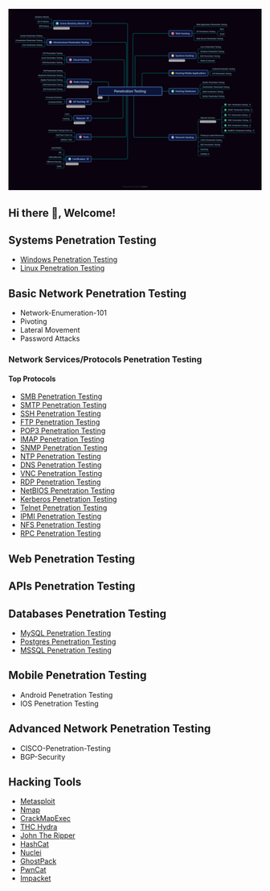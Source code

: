 

![Logo](./profile/images/Penetration_Testing.png)

## Hi there 👋, Welcome!



## Systems Penetration Testing

- [Windows Penetration Testing](https://www.poplabsec.com/windows-penetration-testing/ "Windows Penetration Testing")
- [Linux Penetration Testing](https://www.poplabsec.com/linux-penetration-testing/ "Linux Penetration Testing")

## Basic Network Penetration Testing

- Network-Enumeration-101
- Pivoting
- Lateral Movement
- Password Attacks

### Network Services/Protocols Penetration Testing

#### Top Protocols

- [SMB Penetration Testing](https://www.poplabsec.com/smb-penetration-testing/ "SMB Penetration Testing")
- [SMTP Penetration Testing](https://www.poplabsec.com/smtp-penetration-testing/ "SMTP Penetration Testing")
- [SSH Penetration Testing](https://www.poplabsec.com/ssh-penetration-testing/ "SSH Penetration Testing")
- [FTP Penetration Testing](https://www.poplabsec.com/ftp-penetration-testing/ "FTP Penetration Testing")
- [POP3 Penetration Testing](https://www.poplabsec.com/pop3-penetration-testing/ "POP3 Penetration Testing")
- [IMAP Penetration Testing](https://www.poplabsec.com/imap-penetration-testing/ "IMAP Penetration Testing")
- [SNMP Penetration Testing](https://www.poplabsec.com/snmp-penetration-testing/ "SNMP Penetration Testing")
- [NTP Penetration Testing](https://www.poplabsec.com/ntp-penetration-testing/ "NTP Penetration Testing")
- [DNS Penetration Testing](https://www.poplabsec.com/dns-penetration-testing/ "DNS Penetration Testing")
- [VNC Penetration Testing](https://www.poplabsec.com/vnc-penetration-testing/ "VNC Penetration Testing")
- [RDP Penetration Testing](https://www.poplabsec.com/rdp-penetration-testing/ "RDP Penetration Testing")
- [NetBIOS Penetration Testing](https://www.poplabsec.com/netbios-penetration-testing/ "NetBIOS Penetration Testing")
- [Kerberos Penetration Testing](https://www.poplabsec.com/kerberos-penetration-testing/ "Kerberos Penetration Testing")
- [Telnet Penetration Testing](https://www.poplabsec.com/telnet-penetration-testing/ "Telnet Penetration Testing")
- [IPMI Penetration Testing](https://www.poplabsec.com/ipmi-penetration-testing/ "IPMI Penetration Testing")
- [NFS Penetration Testing](https://www.poplabsec.com/nfs-penetration-testing/ "NFS Penetration Testing")
- [RPC Penetration Testing](https://www.poplabsec.com/rpc-penetration-testing/ "RPC Penetration Testing")


## Web Penetration Testing
## APIs Penetration Testing

## Databases Penetration Testing
- [MySQL Penetration Testing](https://www.poplabsec.com/mysql-penetration-testing/ "MySQL Penetration Testing")
- [Postgres Penetration Testing](https://www.poplabsec.com/postgres-penetration-testing/ "Postgres Penetration Testing")
- [MSSQL Penetration Testing](https://www.poplabsec.com/mssql-penetration-testing/ "MSSQL Penetration Testing")

## Mobile Penetration Testing
- Android Penetration Testing
- IOS Penetration Testing


## Advanced Network Penetration Testing
- CISCO-Penetration-Testing
- BGP-Security



## Hacking Tools

- [Metasploit](https://www.poplabsec.com/smb-penetration-testing/ "Metasploit")
- [Nmap](https://www.poplabsec.com/smb-penetration-testing/ "Nmap")
- [CrackMapExec](https://www.poplabsec.com/smb-penetration-testing/ "CrackMapExec")
- [THC Hydra](https://www.poplabsec.com/smb-penetration-testing/ "THC Hydra")
- [John The Ripper](https://www.poplabsec.com/smb-penetration-testing/ "John The Ripper")
- [HashCat](https://www.poplabsec.com/smb-penetration-testing/ "HashCat")
- [Nuclei](https://www.poplabsec.com/smb-penetration-testing/ "Nuclei")
- [GhostPack](https://www.poplabsec.com/smb-penetration-testing/ "GhostPack")
- [PwnCat](https://www.poplabsec.com/smb-penetration-testing/ "PwnCat")
- [Impacket](https://www.poplabsec.com/smb-penetration-testing/ "Impacket")